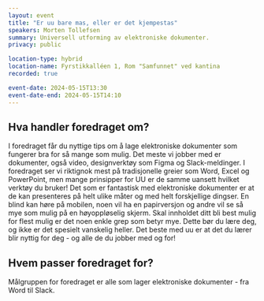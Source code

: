 ```yaml
---
layout: event
title: "Er uu bare mas, eller er det kjempestas"
speakers: Morten Tollefsen
summary: Universell utforming av elektroniske dokumenter.
privacy: public

location-type: hybrid
location-name: Fyrstikkalléen 1, Rom "Samfunnet" ved kantina
recorded: true

event-date: 2024-05-15T13:30
event-date-end: 2024-05-15T14:10
---
```

## Hva handler foredraget om?
I foredraget får du nyttige tips om å lage elektroniske dokumenter som fungerer bra for så mange som mulig. Det meste vi jobber med er dokumenter, også  video, designverktøy som Figma og Slack-meldinger. I foredraget ser vi riktignok mest på tradisjonelle greier som Word, Excel og PowerPoint, men mange prinsipper for UU er de samme uansett hvilket verktøy du bruker!
Det som er fantastisk med elektroniske dokumenter er at de kan presenteres på helt ulike måter og med helt forskjellige dingser. En blind kan høre på mobilen, noen vil ha en papirversjon og andre vil se så mye som mulig på en høyoppløselig skjerm. Skal innholdet ditt bli best mulig for flest mulig er det noen enkle grep som betyr mye. Dette bør du lære deg, og ikke er det spesielt vanskelig heller.
Det beste med uu er at det du lærer blir nyttig for deg - og alle de du jobber med og for!

## Hvem passer foredraget for?
Målgruppen for foredraget er alle som lager elektroniske dokumenter - fra Word til Slack.
